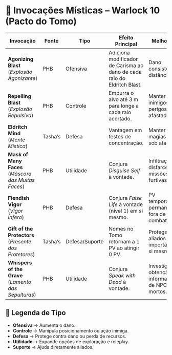 # 📜 Invocações Místicas – Warlock 10 (Pacto do Tomo)

| Invocação | Fonte | Tipo | Efeito Principal | Melhor Uso |
|-----------|-------|------|------------------|------------|
| **Agonizing Blast** (*Explosão Agonizante*) | PHB | Ofensiva | Adiciona modificador de Carisma ao dano de cada raio do Eldritch Blast. | Dano consistente à distância. |
| **Repelling Blast** (*Explosão Repulsiva*) | PHB | Controle | Empurra o alvo até 3 m para longe a cada raio acertado. | Manter inimigos perigosos afastados. |
| **Eldritch Mind** (*Mente Mística*) | Tasha’s | Defesa | Vantagem em testes de concentração. | Manter magias ativas sob ataque. |
| **Mask of Many Faces** (*Máscara das Muitas Faces*) | PHB | Utilidade | Conjura *Disguise Self* à vontade. | Infiltração, disfarce e missões furtivas. |
| **Fiendish Vigor** (*Vigor Ínfero*) | PHB | Defesa | Conjura *False Life* à vontade (nível 1) em si mesmo. | PV temporários permanentes fora de combate. |
| **Gift of the Protectors** (*Presente dos Protetores*) | Tasha’s | Defesa/Suporte | Nomes no Tomo retornam a 1 PV ao atingir 0 PV. | Proteger aliados importantes e si mesmo. |
| **Whispers of the Grave** (*Lamento das Sepulturas*) | PHB | Utilidade | Conjura *Speak with Dead* à vontade. | Investigações, obtenção de informações de NPCs mortos. |

## 📌 Legenda de Tipo
- **Ofensiva** → Aumenta o dano.  
- **Controle** → Manipula posicionamento ou ação inimiga.  
- **Defesa** → Protege contra dano ou perda de recursos.  
- **Utilidade** → Expande opções de exploração e roleplay.  
- **Suporte** → Ajuda diretamente aliados.

